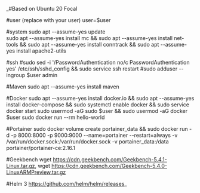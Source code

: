 _#Based on Ubuntu 20 Focal

#user (replace with your user)
user=$user

#system 
sudo apt --assume-yes update  
sudo apt --assume-yes install mc && sudo apt --assume-yes install net-tools && sudo apt --assume-yes install conntrack && sudo apt --assume-yes install apache2-utils

#ssh 
#sudo sed -i '/PasswordAuthentication no/c PasswordAuthentication yes' /etc/ssh/sshd_config && sudo service ssh restart
#sudo adduser --ingroup $user admin

#Maven
sudo apt --assume-yes install maven

#Docker 
sudo apt --assume-yes install docker.io && sudo apt --assume-yes install docker-compose && sudo systemctl enable docker &&  sudo service docker start
sudo usermod -aG sudo $user && sudo usermod -aG docker $user
sudo docker run --rm hello-world

#Portainer
sudo docker volume create portainer_data && sudo docker run -d -p 8000:8000 -p 9000:9000 --name=portainer --restart=always -v /var/run/docker.sock:/var/run/docker.sock -v portainer_data:/data portainer/portainer-ce:2.16.1

#Geekbench
wget https://cdn.geekbench.com/Geekbench-5.4.1-Linux.tar.gz, wget https://cdn.geekbench.com/Geekbench-5.4.0-LinuxARMPreview.tar.gz

#Helm 3
https://github.com/helm/helm/releases_